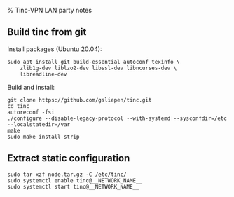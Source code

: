 % Tinc-VPN LAN party notes

## Build tinc from git

Install packages (Ubuntu 20.04):

```
sudo apt install git build-essential autoconf texinfo \
    zlib1g-dev liblzo2-dev libssl-dev libncurses-dev \
    libreadline-dev
```

Build and install:

```
git clone https://github.com/gsliepen/tinc.git
cd tinc
autoreconf -fsi
./configure --disable-legacy-protocol --with-systemd --sysconfdir=/etc --localstatedir=/var
make
sudo make install-strip
```

## Extract static configuration

```
sudo tar xzf node.tar.gz -C /etc/tinc/
sudo systemctl enable tinc@__NETWORK_NAME__
sudo systemctl start tinc@__NETWORK_NAME__
```
